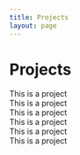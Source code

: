 ```yaml
---
title: Projects
layout: page
---
```

# Projects

<html>
<head>
<meta name="viewport" content="width=device-width, initial-scale=1.0">
<style>
* {
    box-sizing: border-box;
}

.row::after {
    content: "";
    clear: both;
    display: table;
}

[class*="col-"] {
    float: right;
    padding: 10px;
}

.col-4 {width: 25%;}

.container {
  position: relative;
  width: 80%
}

.image {
  display: block;
  width: 100%;
  height: auto;
}

.overlay {
  position: absolute;
  top: 0;
  bottom: 0;
  left: 0;
  right: 0;
  height: 100%;
  width: 80%;
  opacity: 0;
  transition: .5s ease;
  background-color: #4B0082;
}

.container:hover .overlay {
  opacity: 0.8;
}

.text {
  color: white;
  font-size: 20px;
  position: absolute;
  top: 50%;
  left: 50%;
  transform: translate(-50%, -50%);
  -ms-transform: translate(-50%, -50%);
}

</style>
</head>
<body>

<div class="row">
  <div class="col-4">
  <div class="container">
  <img src="https://is3-ssl.mzstatic.com/image/thumb/Purple3/v4/27/f1/66/27f16680-aa08-b81a-8a4b-6648cfbc5dc9/source/256x256bb.jpg" alt="" title="example image"/>
  		<div class="overlay">
    		<div class="text">This is a project</div>
  		</div>
	</div>
</div>
  <div class="col-4">
  <div class="container">
  <img src="https://is3-ssl.mzstatic.com/image/thumb/Purple3/v4/27/f1/66/27f16680-aa08-b81a-8a4b-6648cfbc5dc9/source/256x256bb.jpg" alt="" title="example image"/>
    		<div class="overlay">
    		<div class="text">This is a project</div>
  		</div>
	</div>
</div>
  <div class="col-4">
  <div class="container">
  <img src="https://is3-ssl.mzstatic.com/image/thumb/Purple3/v4/27/f1/66/27f16680-aa08-b81a-8a4b-6648cfbc5dc9/source/256x256bb.jpg" alt="" title="example image"/>
    		<div class="overlay">
    		<div class="text">This is a project</div>
  		</div>
	</div>
</div>
</div>

<div class="row">
  <div class="col-4">
  <div class="container">
  <img src="https://is3-ssl.mzstatic.com/image/thumb/Purple3/v4/27/f1/66/27f16680-aa08-b81a-8a4b-6648cfbc5dc9/source/256x256bb.jpg" alt="" title="example image"/>
  		<div class="overlay">
    		<div class="text">This is a project</div>
  		</div>
	</div>
</div>
  <div class="col-4">
  <div class="container">
  <img src="https://is3-ssl.mzstatic.com/image/thumb/Purple3/v4/27/f1/66/27f16680-aa08-b81a-8a4b-6648cfbc5dc9/source/256x256bb.jpg" alt="" title="example image"/>
    		<div class="overlay">
    		<div class="text">This is a project</div>
  		</div>
	</div>
</div>
  <div class="col-4">
  <div class="container">
  <img src="https://is3-ssl.mzstatic.com/image/thumb/Purple3/v4/27/f1/66/27f16680-aa08-b81a-8a4b-6648cfbc5dc9/source/256x256bb.jpg" alt="" title="example image"/>
    		<div class="overlay">
    		<div class="text">This is a project</div>
  		</div>
	</div>
</div>
</div>

</body>
</html>



